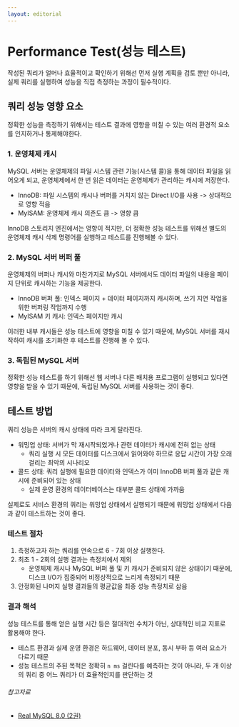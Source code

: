 ```yaml
---
layout: editorial
---
```


# Performance Test(성능 테스트)

작성된 쿼리가 얼머나 효율적이고 확인하기 위해선 먼저 실행 계획을 검토 뿐만 아니라, 실제 쿼리를 실행하여 성능을 직접 측정하는 과정이 필수적이다.

## 쿼리 성능 영향 요소

정확한 성능을 측정하기 위해서는 테스트 결과에 영향을 미칠 수 있는 여러 환경적 요소를 인지하거나 통제해야한다.

### 1. 운영체제 캐시

MySQL 서버는 운영체제의 파일 시스템 관련 기능(시스템 콜)을 통해 데이터 파일을 읽어오게 되고, 운영체제에서 한 번 읽은 데이터는 운영체제가 관리하는 캐시에 저장한다.

- InnoDB: 파일 시스템의 캐시나 버퍼를 거치지 않는 Direct I/O를 사용 -> 상대적으로 영향 적음
- MyISAM: 운영체제 캐시 의존도 큼 -> 영향 큼

InnoDB 스토리지 엔진에서는 영향이 적지만, 더 정확한 성능 테스트를 위해선 별도의 운영체제 캐시 삭제 명령어를 실행하고 테스트를 진행해볼 수 있다.

### 2. MySQL 서버 버퍼 풀

운영체제의 버퍼나 캐시와 마찬가지로 MySQL 서버에서도 데이터 파일의 내용을 페이지 단위로 캐시하는 기능을 제공한다.

- InnoDB 버퍼 풀: 인덱스 페이지 + 데이터 페이지까지 캐시하며, 쓰기 지연 작업을 위한 버퍼링 작업까지 수행
- MyISAM 키 캐시: 인덱스 페이지만 캐시

이러한 내부 캐시들은 성능 테스트에 영향을 미칠 수 있기 때문에, MySQL 서버를 재시작하여 캐시를 초기화한 후 테스트를 진행해 볼 수 있다.

### 3. 독립된 MySQL 서버

정확한 성능 테스트를 하기 위해선 웹 서버나 다른 배치용 프로그램이 실행되고 있다면 영향을 받을 수 있기 때문에, 독립된 MySQL 서버를 사용하는 것이 좋다.

## 테스트 방법

쿼리 성능은 서버의 캐시 상태에 따라 크게 달라진다.

- 워밍업 상태: 서버가 막 재시작되었거나 관련 데이터가 캐시에 전혀 없는 상태
    - 쿼리 실행 시 모든 데이터를 디스크에서 읽어와야 하므로 응답 시간이 가장 오래 걸리는 최악의 시나리오
- 콜드 상태:  쿼리 실행에 필요한 데이터와 인덱스가 이미 InnoDB 버퍼 풀과 같은 캐시에 준비되어 있는 상태
    - 실제 운영 환경의 데이터베이스는 대부분 콜드 상태에 가까움

실제로도 서비스 환경의 쿼리는 워밍업 상태에서 실행되기 때문에 워밍업 상태에서 다음과 같이 테스트하는 것이 좋다.

### 테스트 절차

1. 측정하고자 하는 쿼리를 연속으로 6 - 7회 이상 실행한다.
2. 최초 1 - 2회의 실행 결과는 측정치에서 제외
    - 운영체제 캐시나 MySQL 버퍼 풀 및 키 캐시가 준비되지 않은 상태이기 때문에, 디스크 I/O가 집중되어 비정상적으로 느리게 측정되기 때문
3. 안정화된 나머지 실행 결과들의 평균값을 최종 성능 측정치로 삼음 

### 결과 해석

성능 테스트를 통해 얻은 실행 시간 등은 절대적인 수치가 아닌, 상대적인 비교 지표로 활용해야 한다.

- 테스트 환경과 실제 운영 환경은 하드웨어, 데이터 분포, 동시 부하 등 여러 요소가 다르기 때문
- 성능 테스트의 주된 목적은 정확히 `n ms` 걸린다를 예측하는 것이 아니라, 두 개 이상의 쿼리 중 어느 쿼리가 더 효율적인지를 판단하는 것

###### 참고자료

- [Real MySQL 8.0 (2권)](https://kobic.net/book/bookInfo/view.do?isbn=9791158392727)
